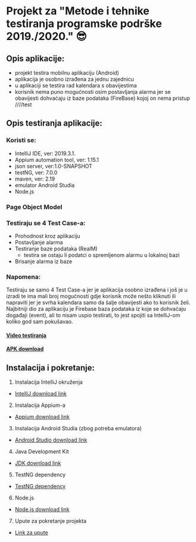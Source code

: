  #  Projekt za "Metode i tehnike testiranja programske podrške 2019./2020." :sunglasses:
## Opis aplikacije:
* projekt testira mobilnu aplikaciju (Android)
* aplikacija je osobno izrađena za jednu zajednicu
* u aplikaciji se testira rad kalendara s obavijestima
* korisnik nema puno mogućnosti osim postavljanja alarma jer se obavijesti dohvaćaju iz baze podataka (FireBase) kojoj on nema pristup
////test

## Opis testiranja aplikacije:
### Koristi se:
* IntelliJ IDE, ver: 2019.3.1.
* Appium automation tool, ver: 1.15.1
* json server, ver:1.0-SNAPSHOT
* testNG, ver: 7.0.0
* maven, ver: 2.19
* emulator Android Studia
* Node.js

### Page Object Model

### Testiraju se 4 Test Case-a:
* Prohodnost kroz aplikaciju
* Postavljanje alarma
* Testiranje baze podataka (RealM) 
  * testira se ostaju li podatci o spremljenom alarmu u lokalnoj bazi
* Brisanje alarma iz baze

###  Napomena:
Testiraju se samo 4 Test Case-a jer je aplikacija osobno izrađena i još je u
izradi te ima mali broj mogućnosti gdje korisnik može nešto kliknuti ili 
napraviti jer je svrha kalendara samo da šalje obavijesti ako to korisnik želi.
Najbitniji dio za aplikaciju je Firebase baza podataka iz koje se dohvaćaju
događaji (event), ali to nisam uspio testirati, to jest spojiti sa IntelliJ-om
koliko god sam pokušavao.

#### [Video testiranja](https://drive.google.com/open?id=1l4B-num28CcAjrfILMhNwafardPNzbln)
#### [APK download](https://drive.google.com/open?id=1zwnc1abYkW1fAh9CWMkp3ybHo3vmtRar)

## Instalacija i pokretanje:

1. Instalacija IntelliJ okruženja
* [IntelliJ download link](https://www.jetbrains.com/idea/download/#section=windows)
2. Instalacija Appium-a
* [Appium download link](http://appium.io/)
3. Instalacija Android Studia (zbog potreba emulatora)
* [Android Studio download link](https://developer.android.com/studio)
4. Java Development Kit
* [JDK download link](https://www.oracle.com/technetwork/java/javase/downloads/index.html)
5. TestNG dependency
* [TestNG dependency](https://mvnrepository.com/artifact/org.testng/testng/7.0.0)
6. Node.js
* [Node.js download link](https://nodejs.org/en/download/)
7. Upute za pokretanje projekta
* [Link za upute](https://drive.google.com/open?id=1MrTfxTdMqfhB2NZfq_AW9wjqj0urEnFr)




